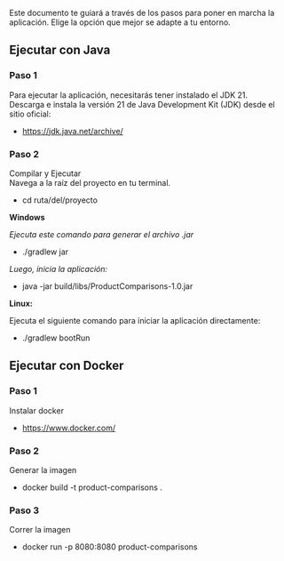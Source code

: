 Este documento te guiará a través de los pasos para poner en marcha la aplicación. 
Elige la opción que mejor se adapte a tu entorno.

## Ejecutar con Java

### Paso 1
Para ejecutar la aplicación, necesitarás tener instalado el JDK 21. <br>
Descarga e instala la versión 21 de Java Development Kit (JDK) desde el sitio oficial:
 + https://jdk.java.net/archive/


### Paso 2
Compilar y Ejecutar <br>
Navega a la raíz del proyecto en tu terminal.<br>
- cd ruta/del/proyecto <br>

**Windows**

*Ejecuta este comando para generar el archivo .jar* <br>
+ ./gradlew jar  

*Luego, inicia la aplicación:* <br>
+ java -jar build/libs/ProductComparisons-1.0.jar

**Linux:**

Ejecuta el siguiente comando para iniciar la aplicación directamente:
+ ./gradlew bootRun


## Ejecutar con Docker

### Paso 1
Instalar docker
+ https://www.docker.com/

### Paso 2
Generar la imagen <br>
+ docker build -t product-comparisons .

### Paso 3
Correr la imagen
+ docker run -p 8080:8080 product-comparisons

